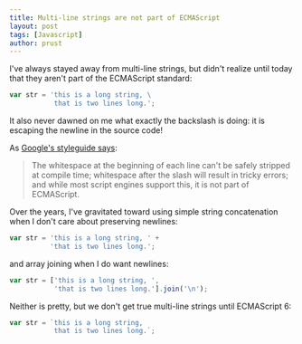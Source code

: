 ```yaml
---
title: Multi-line strings are not part of ECMAScript
layout: post
tags: [Javascript]
author: prust
---
```

I've always stayed away from multi-line strings, but didn't realize until today that they aren't part of the ECMAScript standard:

```javascript
var str = 'this is a long string, \
           that is two lines long.';
```

It also never dawned on me what exactly the backslash is doing: it is escaping the newline in the source code!

As [Google's styleguide says](http://google-styleguide.googlecode.com/svn/trunk/javascriptguide.xml?showone=Multiline_string_literals#Multiline_string_literals):

> The whitespace at the beginning of each line
> can't be safely stripped at compile time;
> whitespace after the slash will result in tricky errors;
> and while most script engines support this, it is not part of ECMAScript.

Over the years, I've gravitated toward using simple string concatenation when I don't care about preserving newlines:

```javascript
var str = 'this is a long string, ' +
          'that is two lines long.';
```

and array joining when I do want newlines:

```javascript
var str = ['this is a long string, ',
           'that is two lines long.'].join('\n');
```

Neither is pretty, but we don't get true multi-line strings until ECMAScript 6:

```javascript
var str = `this is a long string, 
           that is two lines long.`;
```